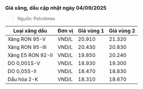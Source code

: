 
### Giá xăng, dầu cập nhật ngày 04/09/2025
> Nguồn: Petrolimex

| Loại xăng dầu     | Đơn vị | Giá vùng 1 | Giá vùng 2 |
|-------------------|--------|------------|------------|
| Xăng RON 95-V     | VND/L  |     20.910 |     21.320 |
| Xăng RON 95-III   | VND/L  |     20.430 |     20.830 |
| Xăng E5 RON 92-II | VND/L  |     19.850 |     20.240 |
| DO 0,001S-V       | VND/L  |     18.930 |     19.300 |
| DO 0,05S-II       | VND/L  |     18.470 |     18.830 |
| Dầu hỏa 2-K       | VND/L  |     18.310 |     18.670 |
